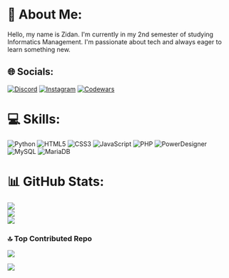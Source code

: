 # 🍃 About Me:
Hello, my name is Zidan. I'm currently in my 2nd semester of studying Informatics Management. I'm passionate about tech and always eager to learn something new.

## 🌐 Socials:

[![Discord](https://img.shields.io/badge/Discord-%235865F2.svg?style=for-the-badge&logo=discord&logoColor=white)](https://discord.gg/yashaa._) [![Instagram](https://img.shields.io/badge/Instagram-E4405F?style=for-the-badge&logo=instagram&logoColor=white)](https://instagram.com/zii.damn) [![Codewars](https://img.shields.io/badge/Codewars-B1361E?style=for-the-badge&logo=Codewars&logoColor=white)](https://www.codewars.com/users/Moch.%20Zidan) 

# 💻 Skills:
![Python](https://img.shields.io/badge/Python-3776AB?style=for-the-badge&logo=python&logoColor=white) ![HTML5](https://img.shields.io/badge/HTML5-E34F26?style=for-the-badge&logo=html5&logoColor=white) ![CSS3](https://img.shields.io/badge/CSS3-%231572B6.svg?style=for-the-badge&logo=css3&logoColor=white) ![JavaScript](https://img.shields.io/badge/JavaScript-F7DF1E?style=for-the-badge&logo=javascript&logoColor=black) ![PHP](https://img.shields.io/badge/PHP-777BB4?style=for-the-badge&logo=php&logoColor=white) ![PowerDesigner](https://img.shields.io/badge/Power%20Designer-4479A1?style=for-the-badge&logo=sap&logoColor=white) ![MySQL](https://img.shields.io/badge/MySQL-4479A1?style=for-the-badge&logo=mysql&logoColor=white) ![MariaDB](https://img.shields.io/badge/MariaDB-003545?style=for-the-badge&logo=mariadb&logoColor=white)

# 📊 GitHub Stats:
![](https://github-readme-stats.vercel.app/api?username=MochZidann&theme=merko&hide_border=true&show_icons=true&include_all_commits=true&count_private=true) </br>
![](https://git-hub-streak-stats.vercel.app/?user=MochZidann&theme=merko&hide_border=true) </br>
![](https://github-readme-stats.vercel.app/api/top-langs/?username=MochZidann&theme=merko&hide_border=true&include_all_commits=true&count_private=false&layout=compact)

### 🔝 Top Contributed Repo
![](https://github-contributor-stats.vercel.app/api?username=MochZidann&limit=5&theme=merko&combine_all_yearly_contributions=true)

[![](https://visitcount.itsvg.in/api?id=MochZidann&icon=0&color=0)](https://visitcount.itsvg.in)
